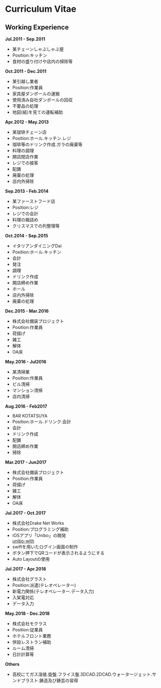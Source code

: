 # Curriculum Vitae
## Working Experience

**Jul.2011 - Sep.2011**
* 某チェーンしゃぶしゃぶ屋
* Position:キッチン
* 食材の盛り付けや店内の掃除等

**Oct.2011 - Dec.2011**
* 某引越し業者
* Position:作業員
* 家具屋ダンボールの運搬
* 使用済み自社ダンボールの回収
* 不要品の処理
* 地図(紙)を見ての運転補助

**Apr.2012 - May.2013**
* 某珈琲チェーン店
* Position:ホール.キッチン.レジ
* 珈琲等のドリンク作成.ガラの廃棄等
* 料理の調理
* 開店閉店作業
* レジでの接客
* 配膳
* 廃棄の処理
* 店内外掃除

**Sep.2013 - Feb.2014**
* 某ファーストフード店
* Position:レジ
* レジでの会計
* 料理の箱詰め
* クリスマスでの列整理等

**Oct.2014 - Sep.2015**
* イタリアンダイニングDai
* Position:ホール.キッチン
* 会計
* 発注
* 調理
* ドリンク作成
* 開店締め作業
* ホール
* 店内外掃除
* 廃棄の処理

**Dec.2015 - Mar.2016**
* 株式会社備装プロジェクト
* Position:作業員
* 荷揚げ
* 雑工
* 解体
* OA床

**May.2016 - Jul2016**
* 某清掃業
* Position:作業員
* ビル清掃
* マンション清掃
* 店内清掃

**Aug.2016 - Feb2017**
* BAR KOTATSUYA
* Position:ホール.ドリンク.会計
* 会計
* ドリンク作成
* 配膳
* 開店締め作業
* 掃除

**Mar.2017 - Jun2017**
* 株式会社備装プロジェクト
* Position:作業員
* 荷揚げ
* 雑工
* 解体
* OA床

**Jul.2017 - Oct.2017**
* 株式会社Drake Net Works
* Position:プログラミング補助
* iOSアプリ「Unibo」の開発<br>[unibo-with](https://itunes.apple.com/jp/app/unibo-with/id1324943400?mt=8)
* swiftを用いたログイン画面の制作
* ボタン押下でQRコードが表示されるようにする
* Auto Layoutの使用

**Jul.2017 - Apr.2018**
* 株式会社グラスト
* Position:派遣(テレオペレーター)
* 新電力関係(テレオペレーター.データ入力)
* 入架電対応
* データ入力

**May.2018 - Dec.2018**
* 株式会社モクラス
* Position:従業員
* ホテルフロント業務
* 併設レストラン補助
* ルーム清掃
* 日計計算等

**Others**
* 高校にてガス溶接.旋盤.フライス盤.3DCAD.2DCAD.ウォータージェット.サンドブラスト.鋳造及び鋳芸の習得
